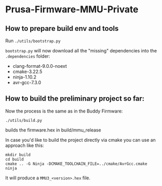 # Prusa-Firmware-MMU-Private

## How to prepare build env and tools
Run `./utils/bootstrap.py`

`bootstrap.py` will now download all the "missing" dependencies into the `.dependencies` folder:
- clang-format-9.0.0-noext
- cmake-3.22.5
- ninja-1.10.2
- avr-gcc-7.3.0

## How to build the preliminary project so far:
Now the process is the same as in the Buddy Firmware:
```
./utils/build.py
```

builds the firmware.hex in build/mmu_release

In case you'd like to build the project directly via cmake you can use an approach like this:
```
mkdir build
cd build
cmake .. -G Ninja -DCMAKE_TOOLCHAIN_FILE=../cmake/AvrGcc.cmake
ninja
```

It will produce a `MMU3_<version>.hex` file.

